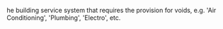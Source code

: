 ﻿he building service system that requires the provision for voids, e.g. 'Air Conditioning', 'Plumbing', 'Electro', etc.